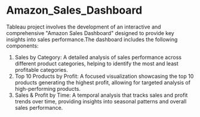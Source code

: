 # Amazon_Sales_Dashboard
Tableau project involves the development of an interactive and comprehensive "Amazon Sales Dashboard" designed to provide key insights into sales performance.The dashboard includes the following components:
1.	Sales by Category: A detailed analysis of sales performance across different product categories, helping to identify the most and least profitable categories.
2.	Top 10 Products by Profit: A focused visualization showcasing the top 10 products generating the highest profit, allowing for targeted analysis of high-performing products.
3.	Sales & Profit by Time: A temporal analysis that tracks sales and profit trends over time, providing insights into seasonal patterns and overall sales performance.


